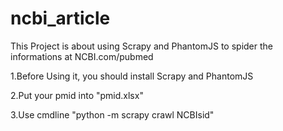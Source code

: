 # ncbi_article
This Project is about using Scrapy and PhantomJS to spider the informations at NCBI.com/pubmed

1.Before Using it, you should install Scrapy and PhantomJS

2.Put your pmid into "pmid.xlsx"

3.Use cmdline "python -m scrapy crawl NCBIsid"
